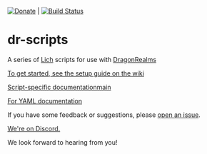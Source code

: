 [![Donate](https://img.shields.io/badge/Donate-PayPal-green.svg)](http://www.paypal.me/rcuhljr) | [![Build Status](https://travis-ci.com/rpherbig/dr-scripts.svg?branch=master)](https://travis-ci.com/rpherbig/dr-scripts)

# dr-scripts
A series of [Lich](https://github.com/elanthia-online/lich-5) scripts for use with [DragonRealms](http://www.play.net/dr/)

[To get started, see the setup guide on the wiki](https://github.com/rpherbig/dr-scripts/wiki/First-Time-Setup)

[Script-specific documentationmain](https://elanthipedia.play.net/Lich_script_repository)

[For YAML documentation](https://github.com/rpherbig/dr-scripts/wiki/Introduction-to-Character-Settings)

If you have some feedback or suggestions, please [open an issue](https://github.com/rpherbig/dr-scripts/issues). 

[We're on Discord.](https://discord.gg/AXhcahpdnN)

We look forward to hearing from you!
